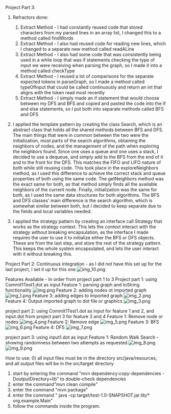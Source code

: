 Project Part 3:
1) Refractors done:
   1. Extract Method - I had constantly reused code that stored characters from my parsed lines in an array list, I changed this to a method called findWords
   2. Extract Method - I also had reused code for reading new lines, which I changed to a separate new method called readALine
   3. Extract Method - I also had some code that was consistently being used in a while loop that was if statements checking the type of input we were receiving when parsing the graph, so I made it into a method called checkType
   4. Extract Method - I reused a lot of comparisons for the separate expected tokens in parseGraph, so I made a method called typeOfInput that could be called continuously and return an int that aligns with the token read most recently
   5. Extract Method - I simply made an if statement that would choose between my DFS and BFS and copied and pasted the code into the if and else statements, so I put both into separate methods called BFS and DFS

2) I applied the template pattern by creating the class Search, which is an abstract class that holds all the shared methods between BFS and DFS. The main things that were in common between
the two were the initialization, most parts of the search algorithms, obtaining the neighbors of nodes, and the management of the path when exploring the neighbors found. Since one uses a queue and one uses a stack, I decided to use
a dequeue, and simply add to the BFS from the end of it and to the front for the DFS. This matches the FIFO and LIFO nature of both while still reusing code. This took place in the exploreNeighbors
method, as I used this difference to achieve the correct stack and queue properties of both using the same code. The getNeighbors method was the exact same for both, as that method simply finds all
the available neighbors of the current node. Finally, initialization was the same for both, as I used the same data structures for both algorithms. The BFS and DFS classes' main difference is the
search algorithm, which is somewhat similar between both, but I decided to keep separate due to the fields and local variables needed.

3) I applied the strategy pattern by creating an interface call Strategy that works as the strategy context. This lets the context interact with the strategy without breaking encapsulation, as the
interface I made requires the user to use it to initialize either the BFS or DFS objects. These are from the last step, and store the rest of the strategy pattern. This keeps the whole system
encapsulated, and lets the user interact with it without breaking this.

Project Part 2:
Continuous integration - as I did not have this set up for the last project, I set it up for this one
![img_10.png](img_10.png)

Features Available - In order from project part 1 to 3
Project part 1: using Commit1Test1.dot as input
Feature 1: parsing graph and toString functionality
![img.png](img.png)
Feature 2: adding nodes ot imported graph
![img_1.png](img_1.png)
Feature 3: adding edges to imported graph
![img_2.png](img_2.png)
Feature 4: Output imported graph to dot file or graphics
![img_3.png](img_3.png)

project part 2: using Commit1Test1.dot as input for feature 1 and 2, and input.dot from project part 3 for feature 3 and 4
Feature 1: Remove node or nodes
![img_4.png](img_4.png)
Feature 2: Remove edge
![img_5.png](img_5.png)
Feature 3: BFS
![img_6.png](img_6.png)
Feature 4: DFS
![img_7.png](img_7.png)

project part 3: using input1.dot as input
Feature 1: Random Walk Search - showing randomness between two attempts as requested
![img_8.png](img_8.png)
![img_9.png](img_9.png)

How to use:
0) all input files must be in the directory src/java/resources, and all output files will be in the src/target directory
1) start by entering the command "mvn dependency:copy-dependencies -DoutputDirectory=lib" to double-check dependencies
2) enter the command"mvn clean compile"
3) enter the command "mvn package"
4) enter the command  " java -cp target/test-1.0-SNAPSHOT.jar:lib/* org.example.Main"
5) follow the commands inside the program.
